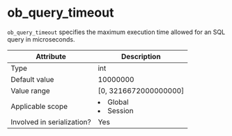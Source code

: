 # ob_query_timeout

`ob_query_timeout` specifies the maximum execution time allowed for an SQL query in microseconds.

| **Attribute** | **Description** |
|---------|------------------------------------------------------------------------------------------------------------|
| Type | int |
| Default value | 10000000 |
| Value range | \[0, 3216672000000000\] |
| Applicable scope | <li> Global   <li> Session |
| Involved in serialization? | Yes |
